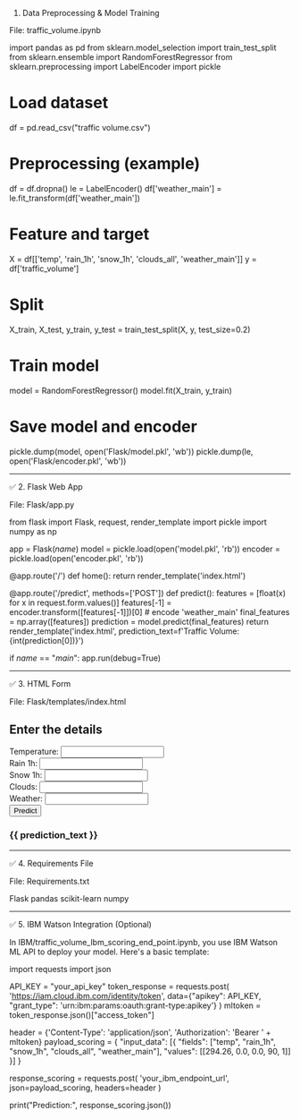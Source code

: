  1. Data Preprocessing & Model Training

File: traffic_volume.ipynb

import pandas as pd
from sklearn.model_selection import train_test_split
from sklearn.ensemble import RandomForestRegressor
from sklearn.preprocessing import LabelEncoder
import pickle

# Load dataset
df = pd.read_csv("traffic volume.csv")

# Preprocessing (example)
df = df.dropna()
le = LabelEncoder()
df['weather_main'] = le.fit_transform(df['weather_main'])

# Feature and target
X = df[['temp', 'rain_1h', 'snow_1h', 'clouds_all', 'weather_main']]
y = df['traffic_volume']

# Split
X_train, X_test, y_train, y_test = train_test_split(X, y, test_size=0.2)

# Train model
model = RandomForestRegressor()
model.fit(X_train, y_train)

# Save model and encoder
pickle.dump(model, open('Flask/model.pkl', 'wb'))
pickle.dump(le, open('Flask/encoder.pkl', 'wb'))


---

✅ 2. Flask Web App

File: Flask/app.py

from flask import Flask, request, render_template
import pickle
import numpy as np

app = Flask(_name_)
model = pickle.load(open('model.pkl', 'rb'))
encoder = pickle.load(open('encoder.pkl', 'rb'))

@app.route('/')
def home():
    return render_template('index.html')

@app.route('/predict', methods=['POST'])
def predict():
    features = [float(x) for x in request.form.values()]
    features[-1] = encoder.transform([features[-1]])[0]  # encode 'weather_main'
    final_features = np.array([features])
    prediction = model.predict(final_features)
    return render_template('index.html', prediction_text=f'Traffic Volume: {int(prediction[0])}')

if _name_ == "_main_":
    app.run(debug=True)


---

✅ 3. HTML Form

File: Flask/templates/index.html

<!DOCTYPE html>
<html>
<head><title>Traffic Volume Predictor</title></head>
<body>
    <h2>Enter the details</h2>
    <form method="POST" action="/predict">
        Temperature: <input type="text" name="temp"><br>
        Rain 1h: <input type="text" name="rain_1h"><br>
        Snow 1h: <input type="text" name="snow_1h"><br>
        Clouds: <input type="text" name="clouds_all"><br>
        Weather: <input type="text" name="weather_main"><br>
        <input type="submit" value="Predict">
    </form>
    <h3>{{ prediction_text }}</h3>
</body>
</html>


---

✅ 4. Requirements File

File: Requirements.txt

Flask
pandas
scikit-learn
numpy


---

✅ 5. IBM Watson Integration (Optional)

In IBM/traffic_volume_lbm_scoring_end_point.ipynb, you use IBM Watson ML API to deploy your model. Here's a basic template:

import requests
import json

API_KEY = "your_api_key"
token_response = requests.post(
    'https://iam.cloud.ibm.com/identity/token',
    data={"apikey": API_KEY, "grant_type": 'urn:ibm:params:oauth:grant-type:apikey'}
)
mltoken = token_response.json()["access_token"]

header = {'Content-Type': 'application/json', 'Authorization': 'Bearer ' + mltoken}
payload_scoring = {
    "input_data": [{
        "fields": ["temp", "rain_1h", "snow_1h", "clouds_all", "weather_main"],
        "values": [[294.26, 0.0, 0.0, 90, 1]]
    }]
}

response_scoring = requests.post(
    'your_ibm_endpoint_url',
    json=payload_scoring,
    headers=header
)

print("Prediction:", response_scoring.json())


